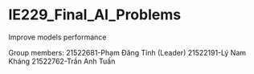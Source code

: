 # IE229_Final_AI_Problems
Improve models performance

Group members:
21522681-Phạm Đăng Tỉnh (Leader)
21522191-Lý Nam Kháng
21522762-Trần Anh Tuấn
